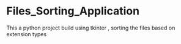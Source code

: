 # Files_Sorting_Application
This a python project build using tkinter , sorting the files based on extension  types

